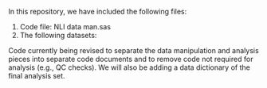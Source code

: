 In this repository, we have included the following files:
1. Code file: NLI data man.sas
2. The following datasets:


Code currently being revised to separate the data manipulation and analysis pieces into separate code documents and to remove code not required for analysis (e.g., QC checks). We will also be adding a data dictionary of the final analysis set.
